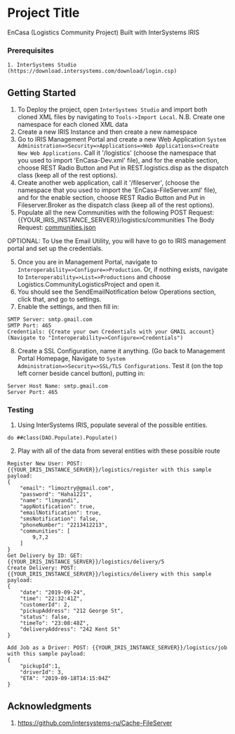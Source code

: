 # Project Title

EnCasa (Logistics Community Project) Built with InterSystems IRIS

### Prerequisites

```
1. InterSystems Studio (https://download.intersystems.com/download/login.csp)
```

## Getting Started

1. To Deploy the project, open `InterSystems Studio` and import both cloned XML files by navigating to `Tools->Import Local`. N.B. Create one namespace for each cloned XML data
2. Create a new IRIS Instance and then create a new namespace
3. Go to IRIS Management Portal and create a new Web Application `System Administration=>Security=>Applications=>Web Applications=>Create New Web Applications`. Call it '/logistics' (choose the namespace that you used to import 'EnCasa-Dev.xml' file), and for the enable section, choose REST Radio Button and Put in REST.logistics.disp as the dispatch class (keep all of the rest options).
4. Create another web application, call it '/fileserver', (choose the namespace that you used to import the 'EnCasa-FileServer.xml' file), and for the enable section, choose REST Radio Button and Put in Fileserver.Broker as the dispatch class (keep all of the rest options).
5. Populate all the new Communities with the following POST Request:
{{YOUR_IRIS_INSTANCE_SERVER}}/logistics/communities
The Body Request: [communities.json](communities.json)

OPTIONAL:
To Use the Email Utility, you will have to go to IRIS management portal and set up the credentials.


5. Once you are in Management Portal, navigate to `Interoperability=>Configure=>Production`. Or, if nothing exists, navigate to `Interoperability=>List=>Productions` and choose Logistics.CommunityLogisticsProject and open it. 
6. You should see the SendEmailNotification below Operations section, click that, and go to settings. 
7. Enable the settings, and then fill in:
```
SMTP Server: smtp.gmail.com
SMTP Port: 465
Credentials: {Create your own Credentials with your GMAIL account} (Navigate to "Interoperability=>Configure=>Credentials")
```
8. Create a SSL Configuration, name it anything. (Go back to Management Portal Homepage, Navigate to `System Administration=>Security=>SSL/TLS Configurations`. Test it (on the top left corner beside cancel button), putting in:
```
Server Host Name: smtp.gmail.com
Server Port: 465
```


### Testing

1. Using InterSystems IRIS, populate several of the possible entities.
```
do ##class(DAO.Populate).Populate()
```

2. Play with all of the data from several entities with these possible route

```
Register New User: POST: {{YOUR_IRIS_INSTANCE_SERVER}}/logistics/register with this sample payload:
{
    "email": "limoztry@gmail.com",
    "password": "Haha1221",
    "name": "limyandi",
    "appNotification": true,
    "emailNotification": true,
    "smsNotification": false,
    "phoneNumber": "2213412213",
    "communities": [
        9,7,2
    ]
}
Get Delivery by ID: GET: {{YOUR_IRIS_INSTANCE_SERVER}}/logistics/delivery/5
Create Delivery: POST: {{YOUR_IRIS_INSTANCE_SERVER}}/logistics/delivery with this sample payload:
{
    "date": "2019-09-24",
    "time": "22:32:41Z",
    "customerId": 2,
    "pickupAddress": "212 George St",
    "status": false,
    "timeTo": "23:08:48Z",
    "deliveryAddress": "242 Kent St"
}

Add Job as a Driver: POST: {{YOUR_IRIS_INSTANCE_SERVER}}/logistics/job with this sample payload:
{
    "pickupId":1, 
    "driverId": 3,
    "ETA": "2019-09-18T14:15:04Z"
}
```

## Acknowledgments

1. https://github.com/intersystems-ru/Cache-FileServer

